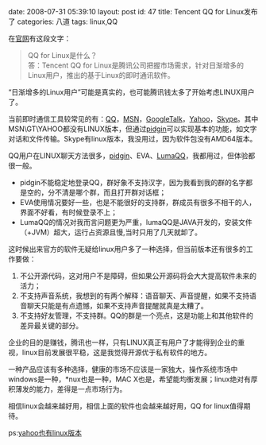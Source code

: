 date: 2008-07-31 05:39:10
layout: post
id: 47
title: Tencent QQ for Linux发布了
categories: 八道
tags: linux,QQ

在[官网](http://im.qq.com/qq/linux/)有这段文字：


> QQ for Linux是什么？   
> 答：Tencent QQ for Linux是腾讯公司把握市场需求，针对日渐增多的Linux用户，推出的基于Linux的即时通讯软件。


“日渐增多的Linux用户”可能是真实的，也可能腾讯钱太多了开始考虑LINUX用户了。

当前即时通信工具较常见的有：[QQ](http://www.qq.com)，[MSN](http://im.live.cn)，[GoogleTalk](http://www.google.com/talk/ )，[Yahoo](http://www.yahoo.com)，[Skype](http://skype.tom.com)。其中MSN\GT\YAHOO都没有LINUX版本，但通过[pidgin](http://www.pidgin.im)可以实现基本的功能，如文字对话和文件传输。Skype有linux版本，我没用过，因为软件包没有AMD64版本。

QQ用户在LINUX聊天方法很多，[pidgin](http://www.pidgin.im)、EVA、[LumaQQ](http://lumaqq.linuxsir.org)，我都用过，但体验都很一般。

* pidgin不能稳定地登录QQ，群好象不支持汉字，因为我看到我的群的名字都是空的，分不清是哪个群，而且打开群对话框；
* EVA使用情况要好一些，也是不能很好的支持群，群成员有很多不相干的人，界面不好看，有时候登录不上；
* LumaQQ的情况对我而言问题更为严重，lumaQQ是JAVA开发的，安装文件（+JVM）超大，运行占资源且慢,当时只用了几天就卸了。


这时候出来官方的软件无疑给linux用户多了一种选择，但当前版本还有很多的工作要做：

1. 不公开源代码，这对用户不是障碍，但如果公开源码将会大大提高软件未来的活力；
2. 不支持声音系统，我想到的有两个解释：语音聊天、声音提醒，如果不支持语音聊天只能是有点遗憾，如果不支持声音提醒就真是太糟了。
3. 不支持好友管理，不支持群。QQ的群是一个亮点，这是功能上和其他软件的差异最关键的部分。


企业的目的是赚钱，腾讯也一样，只有LINUX真正有用户了才能得到企业的重视，linux目前发展很平稳，这是我觉得开源优于私有软件的地方。

一种产品应该有多种选择，健康的市场不应该是一家独大，操作系统市场中windows是一种，*nux也是一种，MAC X也是，希望能均衡发展；linux绝对有厚积薄发的能力，差得是一点市场行为。

相信linux会越来越好用，相信上面的软件也会越来越好用，QQ for linux值得期待。

ps:[yahoo也有linux版本](http://cn.messenger.yahoo.com/unix.php;_ylt=AhsFeUnBPMxwuvtucnD0q4QAAAAA)
